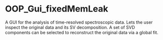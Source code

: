 # OOP_Gui_fixedMemLeak

A GUI for the analysis of time-resolved spectroscopic data. 
Lets the user inspect the original data and its SV decomposition. A set of SVD components can be selected to reconstruct the original data via a global fit.
